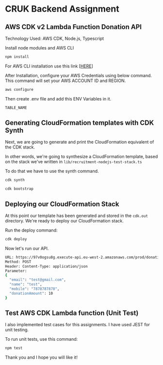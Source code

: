 # CRUK Backend Assignment

## AWS CDK v2 Lambda Function Donation API

Technology Used: AWS CDK, Node.js, Typescript

Install node modules and AWS CLI 

```bash
npm install
```

For AWS CLI installation use this link [[HERE](https://awscli.amazonaws.com/AWSCLIV2.pkg)]

After Installation, configure your AWS Credentials using below command. This command will set your AWS ACCOUNT ID and REGION.

```bash
aws configure
```

Then create .env file and add this ENV Variables in it.

```bash
TABLE_NAME
```

## Generating CloudFormation templates with CDK Synth

Next, we are going to generate and print the CloudFormation equivalent of the CDK stack.

In other words, we're going to synthesize a CloudFormation template, based on the stack we've written in ``lib/recruitment-nodejs-test-stack.ts``

To do that we have to use the synth command.

```bash 
cdk synth
```


```bash 
cdk bootstrap
```


## Deploying our CloudFormation Stack

At this point our template has been generated and stored in the ``cdk.out`` directory. We're ready to deploy our CloudFormation stack.

Run the deploy command:

```bash 
cdk deploy
```

Now let's run our API.

```bash
URL: https://97v0ogsu8g.execute-api.eu-west-2.amazonaws.com/prod/donations
Method: POST
Header: Content-Type: application/json
Parameter: 
{
  "email": "test@gmail.com",
  "name": "test",
  "mobile": "7878787878",
  "donationAmount": 10
}
```


## Test AWS CDK Lambda function (Unit Test)

I also implemented test cases for this assignments. I have used JEST for unit testing.

To run unit tests, use this command:

```bash
npm test
```

Thank you and I hope you will like it!
